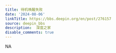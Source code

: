 ```yaml
---
title: 待机唤醒失败
date: '2024-08-06'
linkTitle: https://bbs.deepin.org/en/post/276157
source: deepin_bbs
description:  深度之家 
disable_comments: true
---
```

NA
